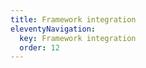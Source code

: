 ```yaml
---
title: Framework integration
eleventyNavigation:
  key: Framework integration
  order: 12
---
```


<!-- This file exists only to create a section heading.
     Its output is deleted by the Eleventy build process. -->
